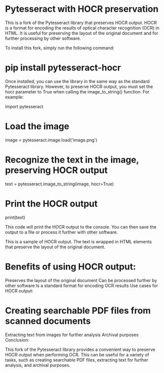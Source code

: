 # Pytesseract with HOCR preservation

This is a fork of the Pytesseract library that preserves HOCR output. HOCR is a format for encoding the results of optical character recognition (OCR) in HTML. It is useful for preserving the layout of the original document and for further processing by other software.

To install this fork, simply run the following command:
# pip install pytesseract-hocr

Once installed, you can use the library in the same way as the standard Pytesseract library. 
However, to preserve HOCR output, you must set the hocr parameter to True when calling the image_to_string() function. 
For example:

import pytesseract

# Load the image
image = pytesseract.image.load('image.png')

# Recognize the text in the image, preserving HOCR output
text = pytesseract.image_to_string(image, hocr=True)

# Print the HOCR output
print(text)


This code will print the HOCR output to the console. 
You can then save the output to a file or process it further with other software.

<div class="ocr_page" id="page1">
  <div class="ocr_carea" id="carea1">
    <p class="ocr_par" id="par1">
      This is a sample of HOCR output. The text is wrapped in HTML elements that preserve the layout of the original document.
    </p>
  </div>
</div>


# Benefits of using HOCR output:

Preserves the layout of the original document
Can be processed further by other software
Is a standard format for encoding OCR results
Use cases for HOCR output:

# Creating searchable PDF files from scanned documents
Extracting text from images for further analysis
Archival purposes
Conclusion:

This fork of the Pytesseract library provides a convenient way to preserve HOCR output when performing OCR. 
This can be useful for a variety of tasks, such as creating searchable PDF files, extracting text for further analysis, and archival purposes.
